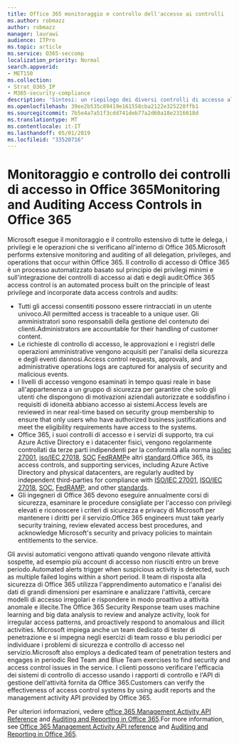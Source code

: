 ```yaml
---
title: Office 365 monitoraggio e controllo dell'accesso ai controlli
ms.author: robmazz
author: robmazz
manager: laurawi
audience: ITPro
ms.topic: article
ms.service: O365-seccomp
localization_priority: Normal
search.appverid:
- MET150
ms.collection:
- Strat_O365_IP
- M365-security-compliance
description: 'Sintesi: un riepilogo dei diversi controlli di accesso al monitoraggio e di controllo disponibili in Office 365.'
ms.openlocfilehash: 39ee2b535c89419e161558cba2122e325228ffb1
ms.sourcegitcommit: 7b5e4a7a51f3cdd741deb77a2d60a18e2316618d
ms.translationtype: MT
ms.contentlocale: it-IT
ms.lasthandoff: 05/01/2019
ms.locfileid: "33520716"
---
```

# <a name="monitoring-and-auditing-access-controls-in-office-365"></a><span data-ttu-id="3db52-103">Monitoraggio e controllo dei controlli di accesso in Office 365</span><span class="sxs-lookup"><span data-stu-id="3db52-103">Monitoring and Auditing Access Controls in Office 365</span></span>

<span data-ttu-id="3db52-104">Microsoft esegue il monitoraggio e il controllo estensivo di tutte le delega, i privilegi e le operazioni che si verificano all'interno di Office 365.</span><span class="sxs-lookup"><span data-stu-id="3db52-104">Microsoft performs extensive monitoring and auditing of all delegation, privileges, and operations that occur within Office 365.</span></span> <span data-ttu-id="3db52-105">Il controllo di accesso di Office 365 è un processo automatizzato basato sul principio dei privilegi minimi e sull'integrazione dei controlli di accesso ai dati e degli audit:</span><span class="sxs-lookup"><span data-stu-id="3db52-105">Office 365 access control is an automated process built on the principle of least privilege and incorporate data access controls and audits:</span></span>

- <span data-ttu-id="3db52-106">Tutti gli accessi consentiti possono essere rintracciati in un utente univoco.</span><span class="sxs-lookup"><span data-stu-id="3db52-106">All permitted access is traceable to a unique user.</span></span> <span data-ttu-id="3db52-107">Gli amministratori sono responsabili della gestione del contenuto dei clienti.</span><span class="sxs-lookup"><span data-stu-id="3db52-107">Administrators are accountable for their handling of customer content.</span></span>
- <span data-ttu-id="3db52-108">Le richieste di controllo di accesso, le approvazioni e i registri delle operazioni amministrative vengono acquisiti per l'analisi della sicurezza e degli eventi dannosi.</span><span class="sxs-lookup"><span data-stu-id="3db52-108">Access control requests, approvals, and administrative operations logs are captured for analysis of security and malicious events.</span></span>
- <span data-ttu-id="3db52-109">I livelli di accesso vengono esaminati in tempo quasi reale in base all'appartenenza a un gruppo di sicurezza per garantire che solo gli utenti che dispongono di motivazioni aziendali autorizzate e soddisfino i requisiti di idoneità abbiano accesso ai sistemi.</span><span class="sxs-lookup"><span data-stu-id="3db52-109">Access levels are reviewed in near real-time based on security group membership to ensure that only users who have authorized business justifications and meet the eligibility requirements have access to the systems.</span></span>
- <span data-ttu-id="3db52-110">Office 365, i suoi controlli di accesso e i servizi di supporto, tra cui Azure Active Directory e i datacenter fisici, vengono regolarmente controllati da terze parti indipendenti per la conformità alla norma [iso/iec 27001](https://www.microsoft.com/en-us/TrustCenter/Compliance/iso-iec-27001), [iso/IEC 27018](https://www.microsoft.com/en-us/TrustCenter/Compliance/iso-iec-27018), [SOC](https://www.microsoft.com/en-us/TrustCenter/Compliance/SOC) [ FedRAMP](https://www.microsoft.com/en-us/TrustCenter/Compliance/FedRAMP)e altri [standard](https://www.microsoft.com/en-us/TrustCenter/Compliance?service=Office#Icons).</span><span class="sxs-lookup"><span data-stu-id="3db52-110">Office 365, its access controls, and supporting services, including Azure Active Directory and physical datacenters, are regularly audited by independent third-parties for compliance with [ISO/IEC 27001](https://www.microsoft.com/en-us/TrustCenter/Compliance/iso-iec-27001), [ISO/IEC 27018](https://www.microsoft.com/en-us/TrustCenter/Compliance/iso-iec-27018), [SOC](https://www.microsoft.com/en-us/TrustCenter/Compliance/SOC), [FedRAMP](https://www.microsoft.com/en-us/TrustCenter/Compliance/FedRAMP), and other [standards](https://www.microsoft.com/en-us/TrustCenter/Compliance?service=Office#Icons).</span></span>
- <span data-ttu-id="3db52-111">Gli ingegneri di Office 365 devono eseguire annualmente corsi di sicurezza, esaminare le procedure consigliate per l'accesso con privilegi elevati e riconoscere i criteri di sicurezza e privacy di Microsoft per mantenere i diritti per il servizio.</span><span class="sxs-lookup"><span data-stu-id="3db52-111">Office 365 engineers must take yearly security training, review elevated access best procedures, and acknowledge Microsoft's security and privacy policies to maintain entitlements to the service.</span></span>

<span data-ttu-id="3db52-112">Gli avvisi automatici vengono attivati quando vengono rilevate attività sospette, ad esempio più account di accesso non riusciti entro un breve periodo.</span><span class="sxs-lookup"><span data-stu-id="3db52-112">Automated alerts trigger when suspicious activity is detected, such as multiple failed logins within a short period.</span></span> <span data-ttu-id="3db52-113">Il team di risposta alla sicurezza di Office 365 utilizza l'apprendimento automatico e l'analisi dei dati di grandi dimensioni per esaminare e analizzare l'attività, cercare modelli di accesso irregolari e rispondere in modo proattivo a attività anomale e illecite.</span><span class="sxs-lookup"><span data-stu-id="3db52-113">The Office 365 Security Response team uses machine learning and big data analysis to review and analyze activity, look for irregular access patterns, and proactively respond to anomalous and illicit activities.</span></span> <span data-ttu-id="3db52-114">Microsoft impiega anche un team dedicato di tester di penetrazione e si impegna negli esercizi di team rosso e blu periodici per individuare i problemi di sicurezza e controllo di accesso nel servizio.</span><span class="sxs-lookup"><span data-stu-id="3db52-114">Microsoft also employs a dedicated team of penetration testers and engages in periodic Red Team and Blue Team exercises to find security and access control issues in the service.</span></span> <span data-ttu-id="3db52-115">I clienti possono verificare l'efficacia dei sistemi di controllo di accesso usando i rapporti di controllo e l'API di gestione dell'attività fornita da Office 365.</span><span class="sxs-lookup"><span data-stu-id="3db52-115">Customers can verify the effectiveness of access control systems by using audit reports and the management activity API provided by Office 365.</span></span>

<span data-ttu-id="3db52-116">Per ulteriori informazioni, vedere [office 365 Management Activity API Reference](https://msdn.microsoft.com/en-us/library/office/mt227394.aspx) and [Auditing and Reporting in Office 365](office-365-auditing-and-reporting-overview.md).</span><span class="sxs-lookup"><span data-stu-id="3db52-116">For more information, see [Office 365 Management Activity API reference](https://msdn.microsoft.com/en-us/library/office/mt227394.aspx) and [Auditing and Reporting in Office 365](office-365-auditing-and-reporting-overview.md).</span></span>
